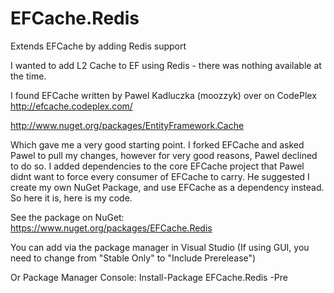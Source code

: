 EFCache.Redis
=============

Extends EFCache by adding Redis support

I wanted to add L2 Cache to EF using Redis - there was nothing available at the time.

I found EFCache written by Pawel Kadluczka (moozzyk) over on CodePlex
http://efcache.codeplex.com/

http://www.nuget.org/packages/EntityFramework.Cache

Which gave me a very good starting point. I forked EFCache and asked Pawel to pull my changes, however for very good 
reasons, Pawel declined to do so. I added dependencies to the core EFCache project that Pawel didnt want to force
every consumer of EFCache to carry. He suggested I create my own NuGet Package, and use EFCache as a dependency
instead. So here it is, here is my code.

See the package on NuGet:
https://www.nuget.org/packages/EFCache.Redis

You can add via the package manager in Visual Studio (If using GUI, you need to change from "Stable Only" 
to "Include Prerelease")

Or Package Manager Console:
Install-Package EFCache.Redis -Pre